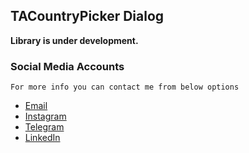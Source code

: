 ## TACountryPicker Dialog

**Library is under development.**

### Social Media Accounts  
  `For more info you can contact me from below options`
- [Email](mailto:akshaysunilmasram@yahoo.com)
- [Instagram](https://www.instagram.com/coderx09)  
- [Telegram](https://t.me/a_masram444)  
- [LinkedIn](https://www.linkedin.com/in/tusharm444)  
